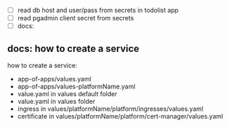 
- [ ] read db host and user/pass from secrets in todolist app
- [ ] read pgadmin client secret from secrets
- [ ] docs:

## docs: how to create a service

how to create a service:
- app-of-apps/values.yaml
- app-of-apps/values-platformName.yaml
- value.yaml in values default folder
- value.yaml in values folder
- ingress in values/platformName/platform/ingresses/values.yaml
- certificate in values/platformName/platform/cert-manager/values.yaml
